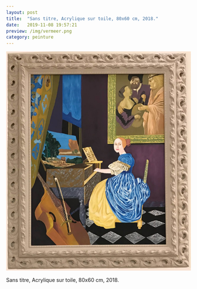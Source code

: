 ```yaml
---
layout: post
title:  "Sans titre, Acrylique sur toile, 80x60 cm, 2018."
date:   2019-11-08 19:57:21
preview: /img/vermeer.png
category: peinture
---
```


![Picture 1](/img/vermeer.png) 


Sans titre, Acrylique sur toile, 80x60 cm, 2018.
